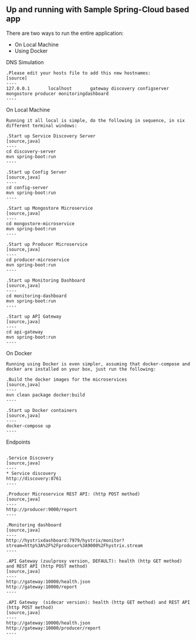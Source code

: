 Up and running with Sample Spring-Cloud based app
-------------------------------------------------

There are two ways to run the entire application:

* On Local Machine
* Using Docker



DNS Simulation
~~~~~~~~~~~~~~~~
.Please edit your hosts file to add this new hostnames:
[source]
----
127.0.0.1       localhost       gateway discovery configserver mongostore producer monitoringdashboard
----
~~~~~~~~~~~~~~~~



On Local Machine
~~~~~~~~~~~~~~~~
Running it all local is simple, do the following in sequence, in six different terminal windows:

.Start up Service Discovery Server
[source,java]
----
cd discovery-server
mvn spring-boot:run
----

.Start up Config Server
[source,java]
----
cd config-server
mvn spring-boot:run
----

.Start up Mongostore Microservice
[source,java]
----
cd mongostore-microservice
mvn spring-boot:run
----

.Start up Producer Microservice
[source,java]
----
cd producer-microservice
mvn spring-boot:run
----

.Start up Monitoring Dashboard 
[source,java]
----
cd monitoring-dashboard
mvn spring-boot:run
----

.Start up API Gateway 
[source,java]
----
cd api-gateway
mvn spring-boot:run
----
~~~~~~~~~~~~~~~~



On Docker
~~~~~~~~~
Running using Docker is even simpler, assuming that docker-compose and docker are installed on your box, just run the following:

.Build the docker images for the microservices
[source,java]
----
mvn clean package docker:build
----

.Start up Docker containers
[source,java]
----
docker-compose up
----
~~~~~~~~~



Endpoints
~~~~~~~~~

.Service Discovery
[source,java]
----
* Service discovery
http://discovery:8761
----

.Producer Microservice REST API: (http POST method)
[source,java]
----
http://producer:9000/report
----

.Monitoring dashboard
[source,java]
----
http://hystrixdashboard:7979/hystrix/monitor?stream=http%3A%2F%2Fproducer%3A9000%2Fhystrix.stream
----

.API Gateway (zuulproxy version, DEFAULT): health (http GET method) and REST API (http POST method)
[source,java]
----
http://gateway:10000/health.json
http://gateway:10000/report
----

.API Gateway  (sidecar version): health (http GET method) and REST API (http POST method)
[source,java]
----
http://gateway:10000/health.json
http://gateway:10000/producer/report
----
~~~~~~~~~
